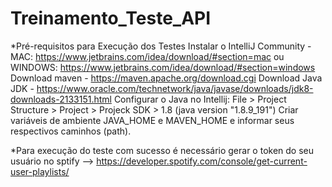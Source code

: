 # Treinamento_Teste_API

*Pré-requisitos para Execução dos Testes
Instalar o IntelliJ Community - MAC: https://www.jetbrains.com/idea/download/#section=mac ou 
                                WINDOWS: https://www.jetbrains.com/idea/download/#section=windows
Download maven - https://maven.apache.org/download.cgi
Download Java JDK - https://www.oracle.com/technetwork/java/javase/downloads/jdk8-downloads-2133151.html
Configurar o Java no Intellij: File > Project Structure > Project > Projeck SDK > 1.8 (java version "1.8.9_191")
Criar variáveis de ambiente JAVA_HOME e MAVEN_HOME e informar seus respectivos caminhos (path).

*Para execução do teste com sucesso é necessário gerar o token do seu usuário no sptify
    --> https://developer.spotify.com/console/get-current-user-playlists/
